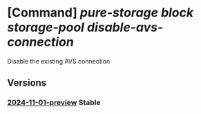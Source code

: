 # [Command] _pure-storage block storage-pool disable-avs-connection_

Disable the existing AVS connection

## Versions

### [2024-11-01-preview](/Resources/mgmt-plane/L3N1YnNjcmlwdGlvbnMve30vcmVzb3VyY2Vncm91cHMve30vcHJvdmlkZXJzL3B1cmVzdG9yYWdlLmJsb2NrL3N0b3JhZ2Vwb29scy97fS9kaXNhYmxlYXZzY29ubmVjdGlvbg==/2024-11-01-preview.xml) **Stable**

<!-- mgmt-plane /subscriptions/{}/resourcegroups/{}/providers/purestorage.block/storagepools/{}/disableavsconnection 2024-11-01-preview -->

